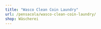 ```yaml
---
title: "Wasco Clean Coin Laundry"
url: /pensacola/wasco-clean-coin-laundry/
shop: Wäscherei
---
```

